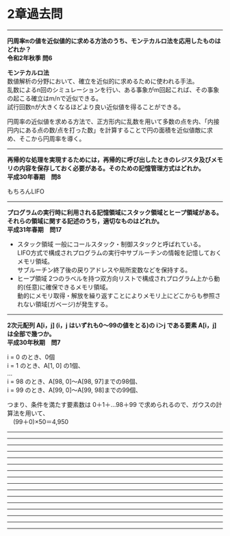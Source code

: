 # 2章過去問

---

**円周率πの値を近似値的に求める方法のうち、モンテカルロ法を応用したものはどれか？  
令和2年秋季 問6**  

**モンテカルロ法**  
数値解析の分野において、確立を近似的に求めるために使われる手法。  
乱数によるn回のシミュレーションを行い、ある事象がm回起これば、その事象の起こる確立はm/nで近似できる。  
試行回数nが大きくなるほどより良い近似値を得ることができる。  

円周率の近似値を求める方法で、正方形内に乱数を用いて多数の点を内、「内接円内にある点の数/点を打った数」を計算することで円の面積を近似値敵に求め、そこから円周率を導く。  

---

**再帰的な処理を実現するためには，再帰的に呼び出したときのレジスタ及びメモリの内容を保存しておく必要がある。そのための記憶管理方式はどれか。  
平成30年春期　問8**  

もちろんLIFO

---

**プログラムの実行時に利用される記憶領域にスタック領域とヒープ領域がある。  
それらの領域に関する記述のうち，適切なものはどれか。  
平成31年春期　問17**  

- スタック領域
一般にコールスタック・制御スタックと呼ばれている。  
LIFO方式で構成されプログラムの実行中サブルーチンの情報を記憶しておくメモリ領域。  
サブルーチン終了後の戻りアドレスや局所変数などを保持する。  
- ヒープ領域
2つのラベルを持つ双方向リストで構成されプログラム上から動的(任意)に確保できるメモリ領域。  
動的にメモリ取得・解放を繰り返すことによりメモリ上にどこからも参照されない領域(ガベージ)が発生する。  

---

**2次元配列 A[i，j] (i，j はいずれも0～99の値をとる)の i＞j である要素 A[i，j] は全部で幾つか。  
平成30年秋期　問7**  

i = 0 のとき、0個  
i = 1 のとき、A[1, 0] の1個、  
…  
i = 98 のとき、A[98, 0]～A[98, 97]までの98個、  
i = 99 のとき、A[99, 0]～A[99, 98]までの99個、  

つまり、条件を満たす要素数は 0＋1＋…98＋99 で求められるので、ガウスの計算法を用いて、  
　(99＋0)×50＝4,950  

---

---

---

---

---

---

---

---

---

---

---

---

---

---

---

---
